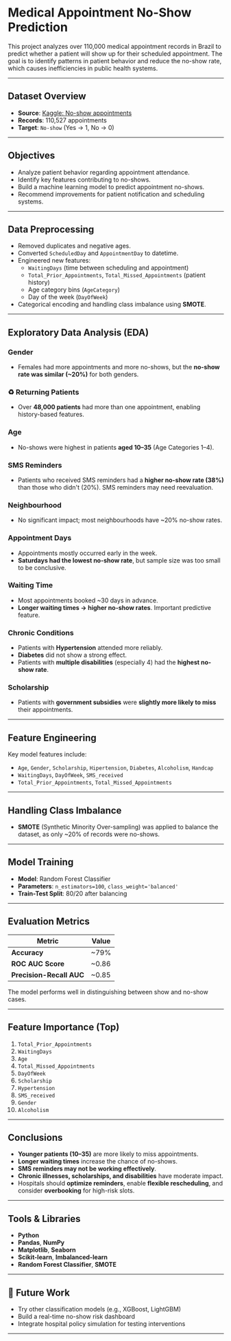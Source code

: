 #  Medical Appointment No-Show Prediction

This project analyzes over 110,000 medical appointment records in Brazil to predict whether a patient will show up for their scheduled appointment. The goal is to identify patterns in patient behavior and reduce the no-show rate, which causes inefficiencies in public health systems.

---

##  Dataset Overview

- **Source**: [Kaggle: No-show appointments](https://www.kaggle.com/datasets/joniarroba/noshowappointments)
- **Records**: 110,527 appointments
- **Target**: `No-show` (Yes → 1, No → 0)

---

##  Objectives

- Analyze patient behavior regarding appointment attendance.
- Identify key features contributing to no-shows.
- Build a machine learning model to predict appointment no-shows.
- Recommend improvements for patient notification and scheduling systems.

---

##  Data Preprocessing

- Removed duplicates and negative ages.
- Converted `ScheduledDay` and `AppointmentDay` to datetime.
- Engineered new features:
  - `WaitingDays` (time between scheduling and appointment)
  - `Total_Prior_Appointments`, `Total_Missed_Appointments` (patient history)
  - Age category bins (`AgeCategory`)
  - Day of the week (`DayOfWeek`)
- Categorical encoding and handling class imbalance using **SMOTE**.

---

##  Exploratory Data Analysis (EDA)

###  Gender
- Females had more appointments and more no-shows, but the **no-show rate was similar (~20%)** for both genders.

### ♻ Returning Patients
- Over **48,000 patients** had more than one appointment, enabling history-based features.

###  Age
- No-shows were highest in patients **aged 10–35** (Age Categories 1–4).

###  SMS Reminders
- Patients who received SMS reminders had a **higher no-show rate (38%)** than those who didn't (20%). SMS reminders may need reevaluation.

###  Neighbourhood
- No significant impact; most neighbourhoods have ~20% no-show rates.

###  Appointment Days
- Appointments mostly occurred early in the week.
- **Saturdays had the lowest no-show rate**, but sample size was too small to be conclusive.

###  Waiting Time
- Most appointments booked ~30 days in advance.
- **Longer waiting times → higher no-show rates**. Important predictive feature.

###  Chronic Conditions
- Patients with **Hypertension** attended more reliably.
- **Diabetes** did not show a strong effect.
- Patients with **multiple disabilities** (especially 4) had the **highest no-show rate**.

###  Scholarship
- Patients with **government subsidies** were **slightly more likely to miss** their appointments.

---

##  Feature Engineering

Key model features include:
- `Age`, `Gender`, `Scholarship`, `Hipertension`, `Diabetes`, `Alcoholism`, `Handcap`
- `WaitingDays`, `DayOfWeek`, `SMS_received`
- `Total_Prior_Appointments`, `Total_Missed_Appointments`

---

##  Handling Class Imbalance

- **SMOTE** (Synthetic Minority Over-sampling) was applied to balance the dataset, as only ~20% of records were no-shows.

---

##  Model Training

- **Model**: Random Forest Classifier
- **Parameters**: `n_estimators=100`, `class_weight='balanced'`
- **Train-Test Split**: 80/20 after balancing

---

##  Evaluation Metrics

| Metric                  | Value   |
|-------------------------|---------|
| **Accuracy**            | ~79%    |
| **ROC AUC Score**       | ~0.86   |
| **Precision-Recall AUC**| ~0.85   |

The model performs well in distinguishing between show and no-show cases.

---

##  Feature Importance (Top)

1. `Total_Prior_Appointments`
2. `WaitingDays`
3. `Age`
4. `Total_Missed_Appointments`
5. `DayOfWeek`
6. `Scholarship`
7. `Hypertension`
8. `SMS_received`
9. `Gender`
10. `Alcoholism`

---

##  Conclusions

- **Younger patients (10–35)** are more likely to miss appointments.
- **Longer waiting times** increase the chance of no-shows.
- **SMS reminders may not be working effectively**.
- **Chronic illnesses, scholarships, and disabilities** have moderate impact.
- Hospitals should **optimize reminders**, enable **flexible rescheduling**, and consider **overbooking** for high-risk slots.

---

##  Tools & Libraries

- **Python**
- **Pandas**, **NumPy**
- **Matplotlib**, **Seaborn**
- **Scikit-learn**, **Imbalanced-learn**
- **Random Forest Classifier**, **SMOTE**

---

## 📎 Future Work

- Try other classification models (e.g., XGBoost, LightGBM)
- Build a real-time no-show risk dashboard
- Integrate hospital policy simulation for testing interventions

---
